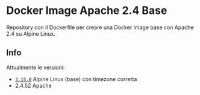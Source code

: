 # Docker Image Apache 2.4 Base

Repository con il Dockerfile per creare una Docker Image base con Apache 2.4 su Alpine Linux.

## Info
Attualmente le versioni:
- [`3.15.0`](https://github.com/scolagreco/alpine-base/releases/tag/v3.15.0) Alpine Linux (base) con timezone corretta
- 2.4.52 Apache
